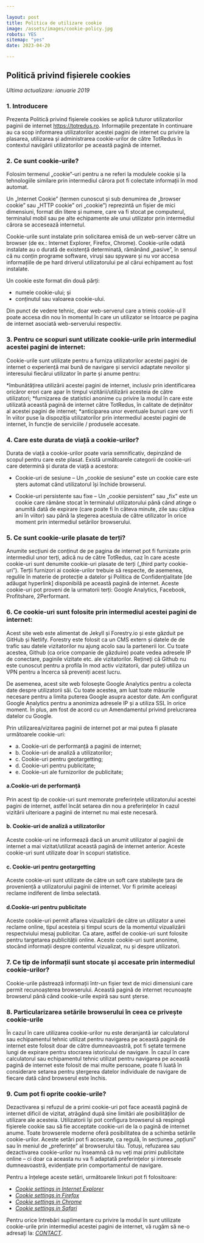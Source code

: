 ```yaml
---

layout: post
title: Politica de utilizare cookie
image: /assets/images/cookie-policy.jpg
robots: YES
sitemap: "yes"
date: 2023-04-20

---
```


## Politică privind fișierele cookies

*Ultima actualizare: ianuarie 2019*

### **1. Introducere**

Prezenta Politică privind fișierele cookies se aplică tuturor utilizatorilor paginii de internet https://totredus.ro. Informațiile prezentate în continuare au ca scop informarea utilizatorilor acestei pagini de internet cu privire la plasarea, utilizarea și administrarea cookie-urilor de către TotRedus în contextul navigării utilizatorilor pe această pagină de internet.

### **2. Ce sunt cookie-urile?**

Folosim termenul „cookie”-uri pentru a ne referi la modulele cookie și la tehnologiile similare prin intermediul cărora pot fi colectate informații în mod automat.

Un „Internet Cookie” (termen cunoscut și sub denumirea de „browser cookie” sau „HTTP cookie” ori „cookie”) reprezintă un fișier de mici dimensiuni, format din litere și numere, care va fi stocat pe computerul, terminalul mobil sau pe alte echipamente ale unui utilizator prin intermediul cărora se accesează internetul.

Cookie-urile sunt instalate prin solicitarea emisă de un web-server către un browser (de ex.: Internet Explorer, Firefox, Chrome). Cookie-urile odată instalate au o durată de existență determinată, rămânând „pasive”, în sensul că nu conțin programe software, viruși sau spyware și nu vor accesa informațiile de pe hard driverul utilizatorului pe al cărui echipament au fost instalate.

Un cookie este format din două părți:
* numele cookie-ului; și
* conținutul sau valoarea cookie-ului.
	 
Din punct de vedere tehnic, doar web-serverul care a trimis cookie-ul îl poate accesa din nou în momentul în care un utilizator se întoarce pe pagina de internet asociată web-serverului respectiv.

### **3. Pentru ce scopuri sunt utilizate cookie-urile prin intermediul acestei pagini de internet:**

Cookie-urile sunt utilizate pentru a furniza utilizatorilor acestei pagini de internet o experiență mai bună de navigare și servicii adaptate nevoilor și interesului fiecărui utilizator în parte și anume pentru:

*îmbunătățirea utilizării acestei pagini de internet, inclusiv prin identificarea oricăror erori care apar în timpul vizitării/utilizării acesteia de către utilizatori;
*furnizarea de statistici anonime cu privire la modul în care este utilizată această pagină de internet către TotRedus, în calitate de deținător al acestei pagini de internet;
*anticiparea unor eventuale bunuri care vor fi în viitor puse la dispoziția utilizatorilor prin intermediul acestei pagini de internet, în funcție de serviciile / produsele accesate.

### **4. Care este durata de viață a cookie-urilor?**
Durata de viață a cookie-urilor poate varia semnificativ, depinzând de scopul pentru care este plasat. Există următoarele categorii de cookie-uri care determină și durata de viață a acestora:

* Cookie-uri de sesiune – Un „cookie de sesiune” este un cookie care este șters automat când utilizatorul își închide browserul.

* Cookie-uri persistente sau fixe – Un „cookie persistent” sau „fix” este un cookie care rămâne stocat în terminalul utilizatorului până când atinge o anumită dată de expirare (care poate fi în câteva minute, zile sau câțiva ani în viitor) sau până la ștegerea acestuia de către utilizator în orice moment prin intermediul setărilor browserului.

### **5. Ce sunt cookie-urile plasate de terți?** 

Anumite secțiuni de conținut de pe pagina de internet pot fi furnizate prin intermediul unor terți, adică nu de către TotRedus, caz în care aceste cookie-uri sunt denumite cookie-uri plasate de terți („third party cookie-uri”).
Terții furnizori ai cookie-urilor trebuie să respecte, de asemenea, regulile în materie de protecție a datelor și Politica de Confidențialitate [de adăugat hyperlink] disponibilă pe această pagină de internet.
Aceste cookie-uri pot proveni de la urmatorii terți: Google Analytics, Facebook, Profitshare, 2Performant.

### **6. Ce cookie-uri sunt folosite prin intermediul acestei pagini de internet:**

Acest site web este alimentat de Jekyll și Forestry.io și este găzduit pe GitHub și Netlify. Forestry este folosit ca un CMS extern și datele de de trafic sau datele vizitatorilor nu ajung acolo sau la partenerii lor. Cu toate acestea, Github (ca orice companie de găzduire) poate vedea adresele IP de conectare, paginile vizitate etc. ale vizitatorilor. Rețineți că Github nu este cunoscut pentru a profila în mod activ vizitatorii, dar puteți utiliza un VPN pentru a încerca să preveniți acest lucru.

De asemenea, acest site web folosește Google Analytics pentru a colecta date despre utilizatorii săi. Cu toate acestea, am luat toate măsurile necesare pentru a limita puterea Google asupra acestor date. Am configurat Google Analytics pentru a anonimiza adresele IP și a utiliza SSL în orice moment. În plus, am fost de acord cu un Amendamentul privind prelucrarea datelor cu Google. 

Prin utilizarea/vizitarea paginii de internet pot ar mai putea fi plasate următoarele cookie-uri:

* a. Cookie-uri de performanță a paginii de internet;
* b. Cookie-uri de analiză a utilizatorilor;
* c. Cookie-uri pentru geotargetting;
* d. Cookie-uri pentru publicitate;
* e. Cookie-uri ale furnizorilor de publicitate;

#### a.Cookie-uri de performanță

Prin acest tip de cookie-uri sunt memorate preferințele utilizatorului acestei pagini de internet, astfel încât setarea din nou a preferințelor în cazul vizitării ulterioare a paginii de internet nu mai este necesară.

#### b. Cookie-uri de analiză a utilizatorilor

Aceste cookie-uri ne informează dacă un anumit utilizator al paginii de internet a mai vizitat/utilizat această pagină de internet anterior. Aceste cookie-uri sunt utilizate doar în scopuri statistice.

#### c. Cookie-uri pentru geotargetting

Aceste cookie-uri sunt utilizate de către un soft care stabilește țara de proveniență a utilizatorului paginii de internet. Vor fi primite aceleași reclame indiferent de limba selectată.

#### d.Cookie-uri pentru publicitate

Aceste cookie-uri permit aflarea vizualizării de către un utilizator a unei reclame online, tipul acesteia și timpul scurs de la momentul vizualizării respectviului mesaj publicitar. Ca atare, astfel de cookie-uri sunt folosite pentru targetarea publicității online. Aceste cookie-uri sunt anonime, stocând informații despre contentul vizualizat, nu și despre utilizatori.

### **7. Ce tip de informații sunt stocate și accesate prin intermediul cookie-urilor?**

Cookie-urile păstrează informații într-un fișier text de mici dimensiuni care permit recunoașterea browserului. Această pagină de internet recunoaște browserul până când cookie-urile expiră sau sunt șterse.

### **8. Particularizarea setările browserului în ceea ce privește cookie-urile**

În cazul în care utilizarea cookie-urilor nu este deranjantă iar calculatorul sau echipamentul tehnic utilizat pentru navigarea pe această pagină de internet este folosit doar de către dumneavoastră, pot fi setate termene lungi de expirare pentru stocrarea istoricului de navigare.
În cazul în care calculatorul sau echipamentul tehnic utilizat pentru navigarea pe această pagină de internet este folosit de mai multe persoane, poate fi luată în considerare setarea pentru ștergerea datelor individuale de navigare de fiecare dată când browserul este închis.

### **9. Cum pot fi oprite cookie-urile?**

Dezactivarea și refuzul de a primi cookie-uri pot face această pagină de internet dificil de vizitat, atrăgând după sine limitări ale posibilităților de utilizare ale acesteia.
Utilizatorii își pot configura browserul să respingă fișierele cookie sau să fie acceptate cookie-uri de la o pagină de internet anume.
Toate browserele moderne oferă posibilitatea de a schimba setările cookie-urilor. Aceste setări pot fi accesate, ca regulă, în secțiunea „opțiuni” sau în meniul de „preferințe” al browserului tău.
Totuși, refuzarea sau dezactivarea cookie-urilor nu înseamnă că nu veți mai primi publicitate online – ci doar ca aceasta nu va fi adaptată preferințelor și interesele dumneavoastră, evidențiate prin comportamentul de navigare.

Pentru a înțelege aceste setări, următoarele linkuri pot fi folositoare:

* *[Cookie settings in Internet Explorer](https://support.microsoft.com/en-us/help/17442/windows-internet-explorer-delete-manage-cookies)*
* *[Cookie settings in Firefox](https://support.mozilla.org/en-US/kb/enable-and-disable-cookies-website-preferences)*
* *[Cookie settings in Chrome](https://support.google.com/chrome/answer/95647)*
* *[Cookie settings in Safari](https://support.apple.com/en-gb/guide/safari/manage-cookies-and-website-data-sfri11471/mac)*

Pentru orice întrebări suplimentare cu privire la modul în sunt utilizate cookie-urile prin intermediul acestei pagini de internet, vă rugăm să ne-o adresați la: *[CONTACT](https://contact.html)*.